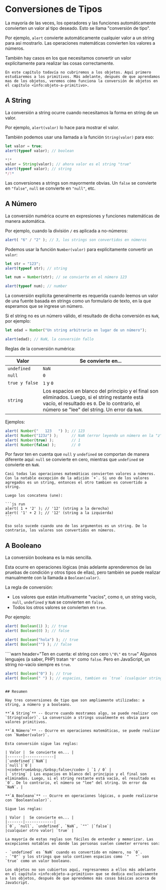 # Conversiones de Tipos

La mayoría de las veces, los operadores y las funciones automáticamente convierten un valor al tipo deseado. Esto se llama "conversión de tipo".

Por ejemplo, `alert` convierte automáticamente cualquier valor a un string para asi mostrarlo. Las operaciones matemáticas convierten los valores a números.

También hay casos en los que necesitamos convertir un valor explícitamente para realizar las cosas correctamente.

```smart header="Aún no hablaremos de los objetos"
En este capítulo todavía no cubriremos a los objetos. Aquí primero estudiaremos a los primitivos. Más adelante, después de que aprendamos mas de los objetos, veremos cómo funciona la conversión de objetos en el capítulo <info:objeto-a-primitivo>.
```

## A String

La conversión a string ocurre cuando necesitamos la forma en string de un valor.

Por ejemplo, `alert(valor)` lo hace para mostrar el valor.

También podemos usar una llamada a la función `String(valor)` para eso:

```js run
let valor = true;
alert(typeof valor); // boolean

*!*
valor = String(valor); // ahora valor es el string "true"
alert(typeof valor); // string
*/!*
```

Las conversiones a strings son mayormente obvias. Un `false` se convierte en `"false"`, `null` se convierte en `"null"`, etc.

## A Número

La conversión numérica ocurre en expresiones y funciones matemáticas de manera automática.

Por ejemplo, cuando la división `/` es aplicada a no-números:

```js run
alert( "6" / "2" ); // 3, los strings son convertidos en números
```

Podemos usar la función `Number(valor)` para explícitamente convertir un `valor`:

```js run
let str = "123";
alert(typeof str); // string

let num = Number(str); // se convierte en el número 123

alert(typeof num); // number
```

La conversión explícita generalmente es requerida cuando leemos un valor de una fuente basada en strings como un formulario de texto, en la que esperamos que se ingrese un número.

Si el string no es un número válido, el resultado de dicha conversión es `NaN`, por ejemplo:

```js run
let edad = Number("Un string arbitrario en lugar de un número");

alert(edad); // NaN, la conversión fallo
```

Reglas de la conversión numérica:

| Valor |  Se convierte en... |
|-------|-------------|
|`undefined`|`NaN`|
|`null`|`0`|
|<code>true&nbsp;y&nbsp;false</code> | `1` y `0` |
| `string` | Los espacios en blanco del principio y el final son eliminados. Luego, si el string restante está vacío, el resultado es `0`. De lo contrario, el número se "lee" del string. Un error da `NaN`. |

Ejemplos:

```js run
alert( Number("   123   ") ); // 123
alert( Number("123z") );      // NaN (error leyendo un número en la "z")
alert( Number(true) );        // 1
alert( Number(false) );       // 0
```

Por favor ten en cuenta que `null` y `undefined` se comportan de manera diferente aquí: `null` se convierte en cero, mientras que `undefined` se convierte en `NaN`.

````smart header="La adición '+' concatena cadenas"
Casi todas las operaciones matemáticas convierten valores a números. Con la notable excepción de la adición `+`. Si uno de los valores agregados es un string, entonces el otro tambien es convertido a string.

Luego los concatena (une):

```js run
alert( 1 + '2' ); // '12' (string a la derecha)
alert( '1' + 2 ); // '12' (string a la izquierda)
```

Eso solo sucede cuando uno de los argumentos es un string. De lo contrario, los valores son convertidos en números.
````

## A Booleano

La conversión booleana es la más sencilla.

Esta ocurre en operaciones lógicas (más adelante aprenderemos de las pruebas de condición y otros tipos de ellas), pero también se puede realizar manualmente con la llamada a `Boolean(valor)`.

La regla de conversión:

- Los valores que están intuitivamente "vacíos", como `0`, un string vacío, `null`, `undefined` y `NaN` se convierten en `false`.
- Todos los otros valores se convierten en `true`.

Por ejemplo:

```js run
alert( Boolean(1) ); // true
alert( Boolean(0) ); // false

alert( Boolean("hola") ); // true
alert( Boolean("") ); // false
```

````warn header="Ten en cuenta: el string con cero `\"0\"` es `true`"
Algunos lenguajes (a saber, PHP) tratan `"0"` como `false`. Pero en JavaScript, un string no-vacío siempre es `true`.

```js run
alert( Boolean("0") ); // true
alert( Boolean(" ") ); // espacios, tambien es `true` (cualquier string no-vacío siempre es verdadero)
```
````

## Resumen

Hay tres conversiones de tipo que son ampliamente utilizadas: a string, a número y a booleano.

**`A String`** -- Ocurre cuando mostramos algo, se puede realizar con `String(valor)`. La conversión a strings usualmente es obvia para valores primitivos.

**`A Número`** -- Ocurre en operaciones matemáticas, se puede realizar con `Number(valor)`.

Esta conversión sigue las reglas:

| Valor |  Se convierte en... |
|-------|-------------|
|`undefined`|`NaN`|
|`null`|`0`|
|<code>true&nbsp;/&nbsp;false</code> | `1 / 0` |
| `string` | Los espacios en blanco del principio y el final son eliminados. Luego, si el string restante está vacío, el resultado es `0`. De lo contrario, el número se "lee" del string. Un error da `NaN`. |

**`A Booleano`** -- Ocurre en operaciones lógicas, o puede realizarse con `Boolean(valor)`.

Sigue las reglas:

| Valor |  Se convierte en... |
|-------|-------------|
|`0`, `null`, `undefined`, `NaN`, `""` |`false`|
|cualquier otro valor| `true` |

La mayoría de estas reglas son fáciles de entender y memorizar. Las excepciones notables en donde las personas suelen cometer errores son:

- `undefined` es `NaN` cuando es convertido en número, no `0`.
- `"0"` y los strings que solo continen espacios como `"   "` son `true` como un valor booleano.

Los objetos no son cubiertos aquí, regresaremos a ellos más adelante en el capítulo <info:objeto-a-primitivo> que se dedica exclusivamente a los objetos, después de que aprendemos más cosas básicas acerca de JavaScript.
